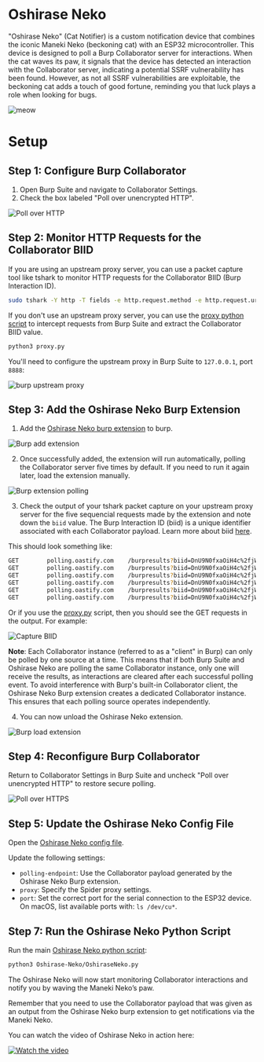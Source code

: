 # Oshirase Neko

"Oshirase Neko" (Cat Notifier) is a custom notification device that combines the iconic Maneki Neko (beckoning cat) with an ESP32 microcontroller. This device is designed to poll a Burp Collaborator server for interactions. When the cat waves its paw, it signals that the device has detected an interaction with the Collaborator server, indicating a potential SSRF vulnerability has been found. However, as not all SSRF vulnerabilities are exploitable, the beckoning cat adds a touch of good fortune, reminding you that luck plays a role when looking for bugs.

![meow](images/meow.jpg)

# Setup

## Step 1: Configure Burp Collaborator

1. Open Burp Suite and navigate to Collaborator Settings.
2. Check the box labeled "Poll over unencrypted HTTP".

![Poll over HTTP](images/poll-over-http.png)


## Step 2: Monitor HTTP Requests for the Collaborator BIID

If you are using an upstream proxy server, you can use a packet capture tool like tshark to monitor HTTP requests for the Collaborator BIID (Burp Interaction ID).

```bash
sudo tshark -Y http -T fields -e http.request.method -e http.request.uri -e http.host -e http.request.uri
```

If you don't use an upstream proxy server, you can use the [proxy python script](/Oshirase-Neko/misc/proxy.py) to intercept requests from Burp Suite and extract the Collaborator BIID value. 

```bash
python3 proxy.py
```

You'll need to configure the upstream proxy in Burp Suite to `127.0.0.1`, port `8888`: 

![burp upstream proxy](images/burp-upstream-proxy.png)


## Step 3: Add the Oshirase Neko Burp Extension

1. Add the [Oshirase Neko burp extension](/Oshirase-Neko/burp-extension/main.py) to burp.

![Burp add extension](images/burp-add-extension.png)

2. Once successfully added, the extension will run automatically, polling the Collaborator server five times by default. If you need to run it again later, load the extension manually.

![Burp extension polling](images/burp-extension-polling.png)

3. Check the output of your tshark packet capture on your upstream proxy server for the five sequencial requests made by the extension and note down the `biid` value. The Burp Interaction ID (biid) is a unique identifier associated with each Collaborator payload. Learn more about biid [here](https://www.richardosgood.com/posts/burp-suite-collaborator-recovery/). 

This should look something like:

```bash
GET        polling.oastify.com    /burpresults?biid=DnU9N0fxaOiH4c%2fjWJhAE5ILBGSyzdeKNKZnlBXodTg%3d
GET        polling.oastify.com    /burpresults?biid=DnU9N0fxaOiH4c%2fjWJhAE5ILBGSyzdeKNKZnlBXodTg%3d
GET        polling.oastify.com    /burpresults?biid=DnU9N0fxaOiH4c%2fjWJhAE5ILBGSyzdeKNKZnlBXodTg%3d
GET        polling.oastify.com    /burpresults?biid=DnU9N0fxaOiH4c%2fjWJhAE5ILBGSyzdeKNKZnlBXodTg%3d
GET        polling.oastify.com    /burpresults?biid=DnU9N0fxaOiH4c%2fjWJhAE5ILBGSyzdeKNKZnlBXodTg%3d
GET        polling.oastify.com    /burpresults?biid=DnU9N0fxaOiH4c%2fjWJhAE5ILBGSyzdeKNKZnlBXodTg%3d
```

Or if you use the [proxy.py](/Oshirase-Neko/misc/proxy.py) script, then you should see the GET requests in the output. For example:

![Capture BIID](images/capture-biid.png)

**Note**: Each Collaborator instance (referred to as a "client" in Burp) can only be polled by one source at a time. This means that if both Burp Suite and Oshirase Neko are polling the same Collaborator instance, only one will receive the results, as interactions are cleared after each successful polling event. To avoid interference with Burp's built-in Collaborator client, the Oshirase Neko Burp extension creates a dedicated Collaborator instance. This ensures that each polling source operates independently.

4. You can now unload the Oshirase Neko extension.

![Burp load extension](images/burp-extension-unload.png)


## Step 4: Reconfigure Burp Collaborator

Return to Collaborator Settings in Burp Suite and uncheck "Poll over unencrypted HTTP" to restore secure polling.

![Poll over HTTPS](images/poll-over-https.png)


## Step 5: Update the Oshirase Neko Config File

Open the [Oshirase Neko config file](/Oshirase-Neko/config.ini).

Update the following settings:

- `polling-endpoint`: Use the Collaborator payload generated by the Oshirase Neko Burp extension.
- `proxy`: Specify the Spider proxy settings.
- `port`: Set the correct port for the serial connection to the ESP32 device. On macOS, list available ports with: `ls /dev/cu*`.


## Step 7: Run the Oshirase Neko Python Script

Run the main [Oshirase Neko python script](/Oshirase-Neko/OshiraseNeko.py):

```bash
python3 Oshirase-Neko/OshiraseNeko.py
```

The Oshirase Neko will now start monitoring Collaborator interactions and notify you by waving the Maneki Neko’s paw.

Remember that you need to use the Collaborator payload that was given as an output from the Oshirase Neko burp extension to get notifications via the Maneki Neko.

You can watch the video of Oshirase Neko in action here: 

[![Watch the video](https://img.youtube.com/vi/eBev7EduBZg/0.jpg)](https://www.youtube.com/watch?v=eBev7EduBZg)
